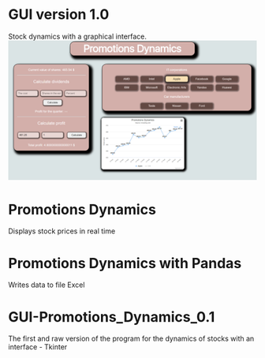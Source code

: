 # GUI version 1.0
Stock dynamics with a graphical interface.
![PromDyn](https://github.com/Berliner187/PromotionsDynamics_Python/blob/master/GUI%20PromotionsDynamics/FaceApp.png)
# Promotions Dynamics
Displays stock prices in real time
# Promotions Dynamics with Pandas
Writes data to file Excel
# GUI-Promotions_Dynamics_0.1
The first and raw version of the program for the dynamics of stocks with an interface - Tkinter
